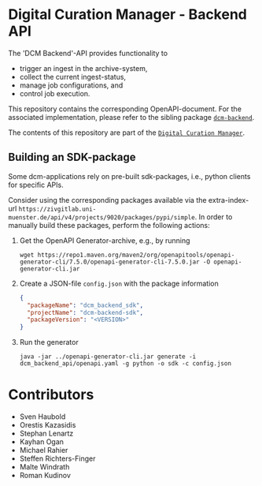# Digital Curation Manager - Backend API

The 'DCM Backend'-API provides functionality to
* trigger an ingest in the archive-system,
* collect the current ingest-status,
* manage job configurations, and
* control job execution.

This repository contains the corresponding OpenAPI-document.
For the associated implementation, please refer to the sibling package [`dcm-backend`](https://github.com/lzv-nrw/dcm-backend).

The contents of this repository are part of the [`Digital Curation Manager`](https://github.com/lzv-nrw/digital-curation-manager).

## Building an SDK-package
Some dcm-applications rely on pre-built sdk-packages, i.e., python clients for specific APIs.

Consider using the corresponding packages available via the extra-index-url `https://zivgitlab.uni-muenster.de/api/v4/projects/9020/packages/pypi/simple`.
In order to manually build these packages, perform the following actions:

1. Get the OpenAPI Generator-archive, e.g., by running
   ```
   wget https://repo1.maven.org/maven2/org/openapitools/openapi-generator-cli/7.5.0/openapi-generator-cli-7.5.0.jar -O openapi-generator-cli.jar
   ```
1. Create a JSON-file `config.json` with the package information
   ```json
   {
     "packageName": "dcm_backend_sdk",
     "projectName": "dcm-backend-sdk",
     "packageVersion": "<VERSION>"
   }
   ```
1. Run the generator
   ```
   java -jar ../openapi-generator-cli.jar generate -i dcm_backend_api/openapi.yaml -g python -o sdk -c config.json
   ```

# Contributors
* Sven Haubold
* Orestis Kazasidis
* Stephan Lenartz
* Kayhan Ogan
* Michael Rahier
* Steffen Richters-Finger
* Malte Windrath
* Roman Kudinov